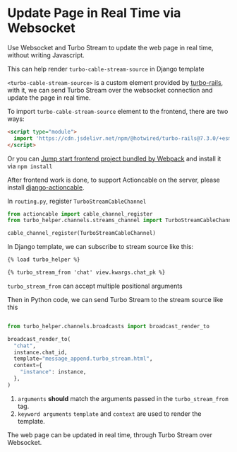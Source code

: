 # Update Page in Real Time via Websocket

Use Websocket and Turbo Stream to update the web page in real time, without writing Javascript.

This can help render `turbo-cable-stream-source` in Django template

`<turbo-cable-stream-source>` is a custom element provided by [turbo-rails](https://github.com/hotwired/turbo-rails/blob/097d8f90cf0c5ed24ac6b1a49cead73d49fa8ab5/app/javascript/turbo/cable_stream_source_element.js), with it, we can send Turbo Stream over the websocket connection and update the page in real time.

To import `turbo-cable-stream-source` element to the frontend, there are two ways:

```html
<script type="module">
  import 'https://cdn.jsdelivr.net/npm/@hotwired/turbo-rails@7.3.0/+esm'
</script>
```

Or you can [Jump start frontend project bundled by Webpack](https://github.com/AccordBox/python-webpack-boilerplate#jump-start-frontend-project-bundled-by-webpack) and install it via `npm install`

After frontend work is done, to support Actioncable on the server, please install [django-actioncable](https://github.com/AccordBox/django-actioncable).

In `routing.py`, register `TurboStreamCableChannel`

```python
from actioncable import cable_channel_register
from turbo_helper.channels.streams_channel import TurboStreamCableChannel

cable_channel_register(TurboStreamCableChannel)
```

In Django template, we can subscribe to stream source like this:

```html
{% load turbo_helper %}

{% turbo_stream_from 'chat' view.kwargs.chat_pk %}
```

`turbo_stream_from` can accept multiple positional arguments

Then in Python code, we can send Turbo Stream to the stream source like this

```python

from turbo_helper.channels.broadcasts import broadcast_render_to

broadcast_render_to(
  "chat",
  instance.chat_id,
  template="message_append.turbo_stream.html",
  context={
    "instance": instance,
  },
)
```

1. `arguments` **should** match the arguments passed in the `turbo_stream_from` tag.
2. `keyword arguments` `template` and `context` are used to render the template.

The web page can be updated in real time, through Turbo Stream over Websocket.
